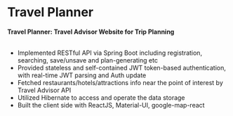 # Travel Planner

**Travel Planner: Travel Advisor Website for Trip Planning**                                                                             
* Implemented RESTful API via Spring Boot including registration, searching, save/unsave and plan-generating etc
* Provided stateless and self-contained JWT token-based authentication, with real-time JWT parsing and Auth update
* Fetched restaurants/hotels/attractions info near the point of interest by Travel Advisor API
* Utilized Hibernate to access and operate the data storage
* Built the client side with ReactJS, Material-UI, google-map-react
